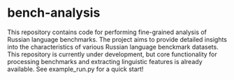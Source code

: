 # bench-analysis
This repository contains code for performing fine-grained analysis of Russian language benchmarks. The project aims to provide detailed insights into the characteristics of various Russian language benckmark datasets.<br/>
This repository is currently under development, but core functionality for processing benchmarks and extracting linguistic features is already available. See example_run.py for a quick start!
